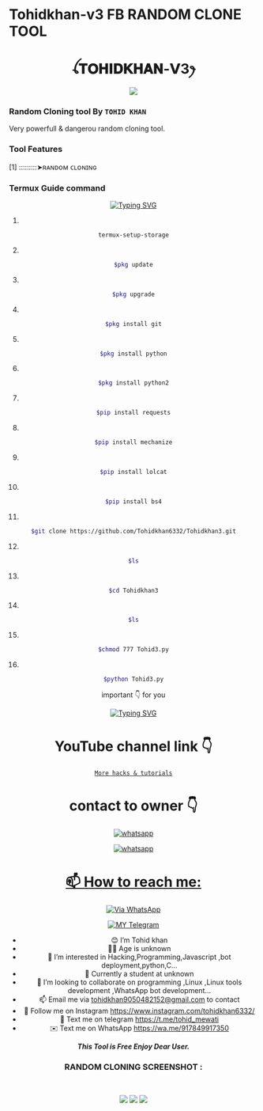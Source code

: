 # Tohidkhan-v3 FB  RANDOM CLONE TOOL

<h1 align="center">ꪶ𝐓𝐎𝐇𝐈𝐃𝐊𝐇𝐀𝐍-𝗩3ꫂ<br></h1>
<p align="center">
<img src="https://telegra.ph/file/042cd0b6121a7923fd5d2.jpg" />
</p>


### Random Cloning tool By `TOHID KHAN`
Very powerfull & dangerou random cloning tool. 

### Tool Features

[1] :::::::::➤ʀᴀɴᴅᴏᴍ ᴄʟᴏɴɪɴɢ


  ### Termux Guide command 

  <div align="center">
<a href="https://www.instagram.com/tohidkhan6332/"><img src="https://readme-typing-svg.demolab.com?font=Ribeye&size=50&pause=1000&color=G0B1&center=true&width=910&height=100&lines=TERMUX+GUIDE+COMMAND;PROGRAM+By+Mr-Tohid" alt="Typing SVG" /></a>

1.
 ```bash
termux-setup-storage
```
 2.
 ```bash
$pkg update
```
3.
 ```bash
$pkg upgrade
```
4.
 ```bash
$pkg install git
```
5.
 ```bash
$pkg install python
```
6.
 ```bash
$pkg install python2
```
7.
 ```bash
$pip install requests
```
8.
 ```bash
$pip install mechanize
```
9.
 ```bash
$pip install lolcat
```
10.
 ```bash
$pip install bs4
```
11.
 ```bash
$git clone https://github.com/Tohidkhan6332/Tohidkhan3.git
```
12.
 ```bash
$ls
```
13.
 ```bash
$cd Tohidkhan3
```
14.
 ```bash
$ls
```
15.
 ```bash
$chmod 777 Tohid3.py
```
16.
 ```bash
$python Tohid3.py
```


important 👇 for you

<div align="center">
<a href="https://www.instagram.com/tohidkhan6332/"><img src="https://readme-typing-svg.demolab.com?font=Ribeye&size=50&pause=1000&color=G0B1&center=true&width=910&height=100&lines=Don't+Forget+To+Subscribe;my+YouTube+Channel;PROGRAM+By+TOHID-KHAN" alt="Typing SVG" /></a>
  
# YouTube channel link 👇 
   [`More hacks & tutorials`](https://youtube.com/@tohidkhan_6332?si=wS3wGa4e3xZBS9IK)

# contact to owner 👇    
<a aria-label="Join our chats" href="https://wa.me/917849917350?text=Hi!! `Tohid khan` Sir, I need Your Help" target="_blank">
    <img alt="whatsapp" src="https://img.shields.io/badge/Owner%20Whatsapp-25D366?style=for-the-badge&logo=whatsapp&logoColor=white" />
</p>
<a aria-label="Join our chats" href="(https://chat.whatsapp.com/FPQYQkbqzqw8XOGdDWoxwu)" target="_blank">
    <img alt="whatsapp" src="[https://img.shields.io/badge/WhatsApp%20Channel-25D366?style=for-the-badge&logo=whatsapp&logoColor=white](https://chat.whatsapp.com/FPQYQkbqzqw8XOGdDWoxwu)" />
</p>







# 📫 How to reach me:

[![Via WhatsApp](https://img.shields.io/badge/WhatsApp-25D366?style=for-the-badge&logo=whatsapp&logoColor=white)](https://wa.me/917849917350)

[![MY Telegram](https://img.shields.io/badge/telegram-1b77FF.svg?style=for-the-badge&logo=telegram)](https://t.me/tohid_mewati) 




- 😊 I’m Tohid khan
- 👦🏻 Age is unknown
- 👀 I’m interested in Hacking,Programming,Javascript ,bot deployment,python,C...
- 🌱 Currently a student at unknown
- 💞️ I’m looking to collaborate on programming ,Linux ,Linux tools development ,WhatsApp bot development...
- 📫 Email me via tohidkhan9050482152@gmail.com to contact
- 🤩 Follow me on Instagram https://www.instagram.com/tohidkhan6332/
- 💬 Text me on telegram https://t.me/tohid_mewati
- ✉️ Text me on WhatsApp https://wa.me/917849917350


___This Tool is Free Enjoy Dear User.___</br>

### RANDOM CLONING SCREENSHOT :

<br>
<p align="center">
<img src="__scr__/Tohid_01.png"/>
<img src="__scr__/Tohid_02.png"/>
<img src="__scr__/Tohid_03.png"/>
</p>



